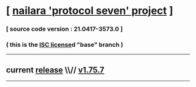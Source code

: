 
# [ [nailara 'protocol seven' project](http://nailara.network/) ]

### [ source code version : 21.0417-3573.0 ]

### ( this is the [ISC license](license)d "base" branch )
---
## current [release](https://github.com/taekiten/nailara/releases) \\\\// [v1.75.7](https://github.com/taekiten/nailara/releases/tag/v1.75.7)
---
